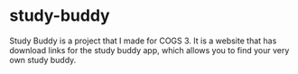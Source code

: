 # study-buddy
Study Buddy is a project that I made for COGS 3. It is a website that has download links for the study buddy app, which allows you to find your very own study buddy.

